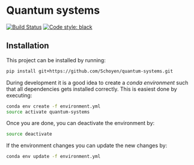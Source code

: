 # Quantum systems

[![Build Status](https://travis-ci.com/Schoyen/quantum-systems.svg?token=MvgH7xLNL8iVfczJpp8Q&branch=master)](https://travis-ci.com/Schoyen/quantum-systems)
[![Code style: black](https://img.shields.io/badge/code%20style-black-000000.svg)](https://github.com/ambv/black)

## Installation
This project can be installed by running:

```bash
pip install git+https://github.com/Schoyen/quantum-systems.git
```

During development it is a good idea to create a _conda environment_ such that all dependencies gets installed correctly. This is easiest done by executing:

```bash
conda env create -f environment.yml
source activate quantum-systems
```

Once you are done, you can deactivate the environment by:

```bash
source deactivate
```

If the environment changes you can update the new changes by:

```bash
conda env update -f environment.yml
```
